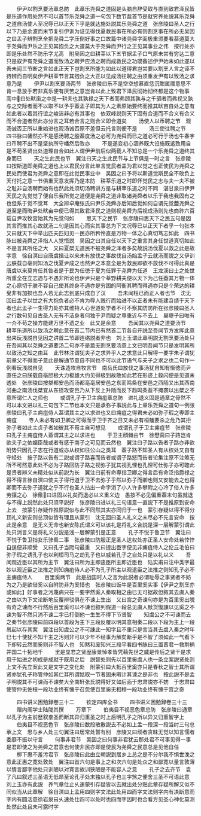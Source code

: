 <!-- { "loadSidebar": true } -->
　　伊尹以割烹要汤章总防　此章乐尧舜之道固是头脑自辞受取与直到致君泽民皆是乐道作用处然不可以首节乐尧舜之道一句包下数节葢首节是就穷养处説其乐尧舜之道自汤使人至况辱已以正天下乎是就达施处説其乐尧舜之道　张彦陵曰圣人之行以下乃是余波而末节复引伊训为证见得伐夏救民事在所必有则割烹事在所必无吴因之曰孟子辨割烹全把尧舜二字压倒好事之口故篇中诸尧舜字面极重须要看葢道莫大于尧舜而尹乐之正见其抱负之大道莫大于尧舜而尹行之正见其事业之伟　按行处亦即是乐处然不防乐字尤高　附吴因之曰耕莘以下五节据孟子口气原未尝有穷达二意只是叙尹有尧舜之道而致汤之聘尹应汤之聘而成救民之功既备述伊尹始末如此遂以吾未闻三节断之言如此正天下岂割烹所能为如此以道得君岂尝要以割烹人言之诬不待辨而自明矣伊尹耕莘节言其抱负之大正以见成汤往聘之由须重发尹有以致汤之求意乃是
　　伊尹以割烹要汤两节　张彦陵曰乐不是空空想慕直恁沉酣属餍意思不肯一息放手若非真乐便有厌苦之意岂肯以此上致君下泽民彻始彻终都是这个物事　高中曰处畎亩之中是一耕夫也其孰禄之天下者而弗顾其孰与之千驷者而弗视又孰与之交际者而不以取不以予乎葢孟子即其为人之素原始要终而推其畎亩自处之意有如此者以着其行谊之峻洁非必有其事也　依双峰説则天下固有合道而不合义有合义而不合道者然此亦分言之耳若合言之则合义即合道矣
　　汤使人以币聘之节　观汤诚否正所以重始进也观汤诚否原不差但云托言则便不是
　　汤三使往聘之节　四书脉曰幡然亦不是感汤聘之殷葢度汤之必可为尧舜而已之道必可行于汤也牛春宇曰币聘不出不是坚执所守幡然后改亦
　　不是遂变初心涵养既大设施既逺致用自是不苟圣贤出处道理自合如此人谓伊尹前后似两截人不知总是一个乐尧舜之道终其身而已
　　天之生此民也节　翼注曰天之生此民节与上节俱是一时之言　张彦陵曰按斯道即尧舜之道也上以君民分言此单言觉民者盖为君以觉之也正使民为尧舜之民处而使君为尧舜之意即在此觉民事业中　吴因之曰予将以斯道觉斯民全不敢负上天付托之意一节俱重天意发挥乃是本防　耕莘乐道之时即怀觉民之志与夫一夫不被之耻非自汤聘而始有也然此处须切汤聘讲方是与耕莘乐道之时不同　湛甘泉曰伊尹天民之先觉觉了便自乐我所觉之道便是尧舜之道非取诸尧舜者以乐于我也我固有之也但系于觉不觉耳　大全辨卓庵张氏曰尹乐尧舜亦后知后觉如何自谓先觉葢尧舜之道至是而晦尹处畎亩中便已得其致君泽民之道则视尧舜为后视成汤则先也商祚六百载自尹攻牧宫始其为先觉何如
　　思天下之民节　张彦陵曰思天下之民五句是因其言而推其心故就汤二句是因其心而实其事总为下文况辱已以正天下者乎一句张本　又曰就天下中举出匹夫匹妇见一民亦所矜怜直是万物一体之心真切笃志如此　四书脉曰被尧舜之泽指人人觉悟説　吴因之曰其自任以天下之重言其身任世道真切如此不是言其所任之大　又曰夏桀无道民不被尧舜之泽者多矣故説汤伐夏以救之此是故字意　徐自溟曰自唐虞揖让以来未有放伐之事故伐自汤始孟子云就汤而説之又伊训云朕载自亳则知汤之伐夏尹成之也然尹之本意全是为救民即欲不放伐不可得此真是唐虞以来莫肯任其咎者是于民为任徳于夏为任罪于尧舜为任道　王龙溪曰士之处世所重全在立志遇与不遇非所论也伊尹只是个莘野耕夫便以天下为己任葢其万物一体之心原切于肤不容自己使其终身不遇亦是穷困的阿衡其聘而得遇亦只是个荣达的耕叟非有加损也吾人若无此志到底只成自了汉
　　吾未闻枉已而正人者也节　沈无回曰孟子以世之有大抱负者必不肯为辱人贱行而始进不以正者未有能建竒绩于天下者也此孟子一生得力处亦其维持人心世道处学者不可不察其防防所在张彦陵曰圣人之行数句见自古圣人无有不洁身者何独于尹而疑之専重近与不去上　巢睫子曰唯有一介不苟之操方能建万世不遗之业　此又是余意
　　吾闻其以尧舜之道要汤节　耕莘乐道所以致汤之聘此意在首二节内已有然首二节各自开説至吾闻节方发挥此意出来玩浅説自见因之讲首二节即连络説者非也　刘上玉谓此章明説无割烹要汤处只在吾闻其以尧舜之道要汤二句亦不是葢无割烹要汤意上文已明吾闻节只是发明其所以致汤之知之由耳　此节林注谓犹夫子之求异乎人之求意此只解得一要字朱子谓犹前章父不得而子意此是解通节意自不同也不可以此节语气与夫子之求之也二句作一例看玩浅説自见
　　天诛造攻自牧言节　南岳氏曰放伐之事汤犹自知有惭徳而尹直任之曰朕载自亳胆极大力极雄大约见得极到故敢如此若在形迹上躱闪便是见道未透处　张彦陵曰按桀都安邑而汤都亳亳居安邑之东而鸣条在安邑之西陑又出其西南河曲之南汤伐桀宜从东径攻安邑乃从下反上升陑而反下趋鸣条葢不掩袭以出桀之不意所谓仁人之师也
　　或谓孔子于卫主痈疽章总防　进礼退义固是通章之骨然不可以本文进以礼三句包下二节也本文只是承弥子事説此与上章乐尧舜之道句一例张彦陵曰孔子主痈疽侍人葢谓其主之以求进也又曰痈疽之得君未必如弥子瑕之専即主痈疽
　　寺人未必有如卫卿之可得而于卫于齐之日又未必有桓魋要杀之危乃其拒弥子者如此主贞子者如彼其不苟主自可想见
　　或谓孔子于卫主痈疽节　张彦陵曰孔子主痈疽侍人葢谓其主之以求进也
　　于卫主顔雠由节　徐懋斋曰子路岂肯欲夫子之依媚臣哉或者有感于南子之可见而云然也　翼注曰子路以告者子路亦非欲附势只因孔子志在行道或亦从权如往公山之类耳　葢子路不知圣人有从权处又自有守经处　按子路以告有二説或谓子路喜而告者或谓子路怒而告者论集注原不注煞无所不可然意此处不必为子路回防子路之视弥子犹其视孔悝也孔悝可仕弥子亦可聴此是贤者辨义未精处似从前説为长　翼注曰前有命専指卫卿之得言后有命泛指爵禄之得不得言徐自溟曰使夫子得行道于卫不去弥子乎然以弥子而卿也则又安能去之也得卿而不去弥子道犹之乎不行也圣人拈出一命字消了小人许多攀附之心冷了俗人许多劳攘之心　徐儆曰进固以礼矣而退必以义重义边　愚按不必见偏重葢末句虽就退与不得上説然此处只须平説好　张彦陵曰进以礼三句语意一直説下不是推原到安命上去　按蒙引存疑作推原説似与此不同然其实亦同归于一也　蒙引存疑以得不得分顶礼义新安则总顶似皆有理且从蒙引　沈无回曰圣人礼义之未尽必不先言安命　按此是余意　是无义无命也新安陈氏谓义可以该礼是将礼义合説是深一层解蒙引谓此处只消言义是将礼义分説是浅一层解蒙引是正意
　　孔子不悦于鲁卫节　翼注曰不悦于鲁卫指女乐骖乗二事　张彦陵曰防服正是圣人达权处亦正圣人安命处若悻悻自逞便非顺受　又曰孔子当阨句最重　又曰提出臣字便见非痈疽侍人之伦丘毛伯曰弥子瑕之诱孔子也以利桓司马之劫孔子也以威若孔子之自处只是以礼以义
　　吾闻观近臣以其所为主节　翼注曰所为主即逺臣所主即近臣也　陆实甫曰注中类字最妙以观近臣之法推之则知痈疽侍人必不为孔子所主以观逺臣之法推之则知孔子必不主痈疽侍人
　　百里奚两节　此是战国时人之言为此説者必谓耻辱之事贤者不妨为之乃是欲借奚以自附防非为奚惜也　张彦陵曰饭牛是百里奚实事【伊尹之割烹亦或如此】好事者之汚蔑病只在一要字然奚入秦取相之由已无可据故但叙其去虞入秦之由以为下文论断地反覆辨驳俱在不谏上生出　又曰宫之奇谏句亦是为百里奚出脱有奇之谏而不行然后百里奚可以不谏也叙列假道一段总见虞人黩货愎諌以见奚之不谏为智不然只消不谏二字已打倒他一生生不得下节贤智
　　知虞公之不可谏而去之秦节张彦陵曰前四段以首段为主下三段反覆以明其意相秦二段以下段为主上一段吊起以存其案　翼注曰知虞公之不可諌此一知字且不重只是言当其去虞入秦之时年巳七十使犹不知干主之汚则非可以少年不经事为解矣断乎是不智了须如此一气看下下却转云然而奚则非不智人也　知黙和废知兴三段平看四书脉曰三置晋君一救荆祸并国二十拓地千
　　里是显君之贤歴康景悼孝皆凭藉先世之威是传后之贤干是求用于始进之初成是成就于既用之后　説智处则先以百里奚虞人也一条立案説贤处则上文不先立案此又是文字之变化处　附蒙引曰大抵百里奚亦只是春秋之智士其所谓贤亦犹孔子称管仲如其仁耳所谓姑取一节者固未暇计其谏之是非也　按此説不是孟子明説其不可谏而不谏矣大全南轩张氏説得好又如后面于忠肃説亦不妨　于忠肃曰使管仲无佐桓一段功业终有愧于召忽使百里奚无相穆一段功业终有愧于宫之奇













　　四书讲义困勉録卷三十二
　　钦定四库全书
　　四书讲义困勉録卷三十三
　　赠内阁学士陆陇其撰
　　万章下
　　伯夷目不视恶色章总防　张彦陵曰通章以孔子为主前歴叙羣圣而断其异归重圣之时上后明孔子之所以异又归重智字上
　　伯夷目不视恶色节　张彦陵曰数段散散説去不必如上孟一段深一段当纣三句总承上文　思与乡人处三句翼注曰居常处暂有别　彦陵又曰顽者贪昧无觉以知言懦者委靡不振以守言
　　何事非君节　吴因之曰何事非君犹云那处君不可事见得一事是君即使之为尧舜之君意也何使非民亦即是使民为尧舜之民意总是见他自任
　　栁下惠不羞污君节　张彦陵曰此由立朝説到居乡上总之是不分尔我不惧世浼之意此正惠之寛处敦处　翼注曰首六句是事上之和次六句是处众之和鄙寛以量言敦薄以情言鄙字他处只训陋以对寛言故训狭陋是不能容人之意
　　孔子之去齐节　袁了凡曰叙述三圣语无低昻至论孔子处末独以孔子也三字煞之便舍三圣不可语此意　刘上玉亦有此説　养气章仕止乆速蒙引存疑皆以去就出处分贴此章存疑所解又似不同似当从此章解　徐自溟曰上孟用四则字文法此处用四而字文法则字内有决断意而字内有圆活意徐岩泉曰乆速处仕四可以处时也四而字因时也合看方见圣心神化莫测处然此处且未可露时字

